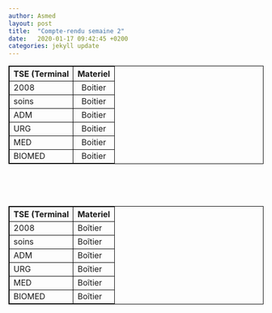 ```yaml
---
author: Asmed
layout: post
title:  "Compte-rendu semaine 2"
date:   2020-01-17 09:42:45 +0200
categories: jekyll update
---
```



| TSE (Terminal    | Materiel        | 
| :--------------- |:---------------:|
| 2008             | Boitier         | 
| soins            | Boitier         | 
| ADM              | Boitier         |    
| URG              | Boitier         |  
| MED              | Boitier         |
| BIOMED           | Boitier         |


<br/>
<br/>
<br/>


<style>
table, th, td {
  border: 1px solid black;
  border-collapse: collapse;
}
th, td {
  text-align: left;
}
</style>

<body>


<table style="width:100%">
  <tr>
    <th>TSE (Terminal </th>
    <th>Materiel</th>
  </tr>
  <tr>
    <td>2008</td>
    <td>Boîtier</td>
  </tr>
  <tr>
    <td>soins</td>
    <td>Boîtier</td>
  </tr>
  <tr>
    <td>ADM</td>
    <td>Boîtier</td>
  </tr>
  <tr>
    <td>URG</td>
    <td>Boîtier</td>
  </tr>
  <tr>
    <td>MED</td>
    <td>Boîtier</td>
  </tr>
  <tr>
    <td>BIOMED</td>
    <td>Boîtier</td>
  </tr>
</table>
